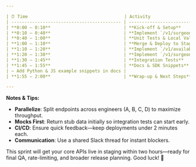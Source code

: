 ```yaml
---

| ⏰ Time                                     | Activity                                             | Owners                             | Deliverables                                                                                                                               |
| ------------------------------------------ | ---------------------------------------------------- | ---------------------------------- | ------------------------------------------------------------------------------------------------------------------------------------------ |
| **0:00 – 0:10**                            | **Kick-off & Setup**                                 | Team lead, All devs                | – Confirm API keys, DB migrations applied<br>– Create feature branch `feature/surgeons-apis`                                               |
| **0:10 – 0:40**                            | **Implement `/v1/surgeons` & `/v1/patientJourneys`** | Dev A (Surgeons), Dev B (Journeys) | – FastAPI route stubs in `surgeons.py` & `journeys.py`<br>– Query logic using SQLAlchemy models<br>– Return mock data shape for smoke test |
| **0:40 – 1:00**                            | **Unit Tests & Local Validation**                    | Dev A & B                          | – Pytest cases covering positive & edge queries<br>– All tests passing locally                                                             |
| **1:00 – 1:10**                            | **Merge & Deploy to Staging**                        | DevOps                             | – Merge to `develop` branch<br>– CI/CD deploy to staging environment                                                                       |
| **1:10 – 1:20**                            | **Implement `/v1/availabilityInquiry`**              | Dev C                              | – POST endpoint in `availability.py`<br>– Redis cache lookup/fetch logic                                                                   |
| **1:20 – 1:30**                            | **Implement `/v1/surgeonQuality/{npi}`**             | Dev D                              | – GET route in `quality.py`<br>– SQLAlchemy join to `surgeon_quality` table                                                                |
| **1:30 – 1:45**                            | **Integration Tests**                                | Dev C & D                          | – API-level tests with real DB fixtures<br>– Validate response schemas                                                                     |
| **1:45 – 1:55**                            | **Docs & SDK Snippets**                              | DevOps / Tech Writer               | – Update OpenAPI spec (Swagger)                                                                                                            |
| – Add Python & JS example snippets in docs |                                                      |                                    |                                                                                                                                            |
| **1:55 – 2:00**                            | **Wrap-up & Next Steps**                             | Team lead                          | – Triage any failing tests<br>– Plan rate-limit, pagination, and Postman collection for next sprint                                        |

---
```


**Notes & Tips:**

* **Parallelize**: Split endpoints across engineers (A, B, C, D) to maximize throughput.
* **Mocks First**: Return stub data initially so integration tests can start early.
* **CI/CD**: Ensure quick feedback—keep deployments under 2 minutes each.
* **Communication**: Use a shared Slack thread for instant blockers.

This sprint will get your core APIs live in staging within two hours—ready for final QA, rate-limiting, and broader release planning. Good luck! 🚀
